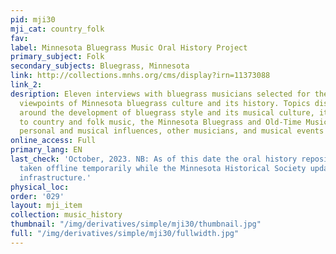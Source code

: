 ```yaml
---
pid: mji30
mji_cat: country_folk
fav: 
label: Minnesota Bluegrass Music Oral History Project
primary_subject: Folk
secondary_subjects: Bluegrass, Minnesota
link: http://collections.mnhs.org/cms/display?irn=11373088
link_2: 
desription: Eleven interviews with bluegrass musicians selected for their representative
  viewpoints of Minnesota bluegrass culture and its history. Topics discussed revolve
  around the development of bluegrass style and its musical culture, its connection
  to country and folk music, the Minnesota Bluegrass and Old-Time Music Association,
  personal and musical influences, other musicians, and musical events and festivals.
online_access: Full
primary_lang: EN
last_check: 'October, 2023. NB: As of this date the oral history repository has been
  taken offline temporarily while the Minnesota Historical Society updates its online
  infrastructure.'
physical_loc: 
order: '029'
layout: mji_item
collection: music_history
thumbnail: "/img/derivatives/simple/mji30/thumbnail.jpg"
full: "/img/derivatives/simple/mji30/fullwidth.jpg"
---
```

